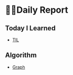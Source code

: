 # 👩‍💻Daily Report

## Today I Learned
  * [TIL](./TIL/README.md)
  
## Algorithm
  * [Graph](./Algorithm/Graph/README.md)
